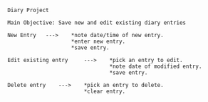 
  	  	Diary Project
		
		Main Objective: Save new and edit existing diary entries
		
		New Entry 	---> 	*note date/time of new entry.
							*enter new entry.
							*save entry.
		
		Edit existing entry		--->	*pick an entry to edit.
										*note date of modified entry.
										*save entry.
		
		Delete entry	---> 	*pick an entry to delete.
								*clear entry.
								
					
